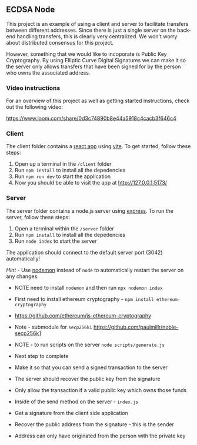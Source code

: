## ECDSA Node

This project is an example of using a client and server to facilitate transfers between different addresses. Since there is just a single server on the back-end handling transfers, this is clearly very centralized. We won't worry about distributed consensus for this project.

However, something that we would like to incoporate is Public Key Cryptography. By using Elliptic Curve Digital Signatures we can make it so the server only allows transfers that have been signed for by the person who owns the associated address.

### Video instructions

For an overview of this project as well as getting started instructions, check out the following video:

https://www.loom.com/share/0d3c74890b8e44a5918c4cacb3f646c4

### Client

The client folder contains a [react app](https://reactjs.org/) using [vite](https://vitejs.dev/). To get started, follow these steps:

1. Open up a terminal in the `/client` folder
2. Run `npm install` to install all the depedencies
3. Run `npm run dev` to start the application
4. Now you should be able to visit the app at http://127.0.0.1:5173/

### Server

The server folder contains a node.js server using [express](https://expressjs.com/). To run the server, follow these steps:

1. Open a terminal within the `/server` folder
2. Run `npm install` to install all the depedencies
3. Run `node index` to start the server

The application should connect to the default server port (3042) automatically!

_Hint_ - Use [nodemon](https://www.npmjs.com/package/nodemon) instead of `node` to automatically restart the server on any changes.

- NOTE need to install `nodemon` and then run `npx nodemon index`

- First need to install ethereum cryptography - `npm install ethereum-cryptography`
- https://github.com/ethereum/js-ethereum-cryptography
- Note - submodule for `secp256k1` https://github.com/paulmillr/noble-secp256k1

- NOTE - to run scripts on the server `node scripts/generate.js`

- Next step to complete 
- Make it so that you can send a signed transaction to the server
- The server should recover the public key from the signature 
- Only allow the transaction if a valid public key which owns those funds
- Inside of the send method on the server - ```index.js``` 
- Get a signature from the client side application 
- Recover the public address from the signature - this is the sender
- Address can only have originated from the person with the private key

